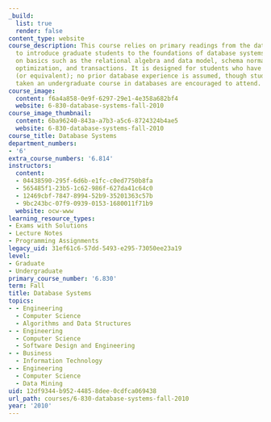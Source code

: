 ```yaml
---
_build:
  list: true
  render: false
content_type: website
course_description: This course relies on primary readings from the database community
  to introduce graduate students to the foundations of database systems, focusing
  on basics such as the relational algebra and data model, schema normalization, query
  optimization, and transactions. It is designed for students who have taken [6.033](/courses/6-033-computer-system-engineering-spring-2018/)
  (or equivalent); no prior database experience is assumed, though students who have
  taken an undergraduate course in databases are encouraged to attend.
course_image:
  content: f6a4a858-0e9f-6297-29e1-4e358a682bf4
  website: 6-830-database-systems-fall-2010
course_image_thumbnail:
  content: 6ba96240-843a-a7b3-a5c6-8724324b4ae5
  website: 6-830-database-systems-fall-2010
course_title: Database Systems
department_numbers:
- '6'
extra_course_numbers: '6.814'
instructors:
  content:
  - 04438590-295f-6d6b-e1fc-c0ed7750b8fa
  - 565485f1-23b5-1c62-986f-627da41c64c0
  - 12469cbf-7847-8994-52b9-35201363c57b
  - 9bc243bc-07f9-0939-0153-1680011f71b9
  website: ocw-www
learning_resource_types:
- Exams with Solutions
- Lecture Notes
- Programming Assignments
legacy_uid: 31ef61c6-57dd-5493-e295-73050ee23a19
level:
- Graduate
- Undergraduate
primary_course_number: '6.830'
term: Fall
title: Database Systems
topics:
- - Engineering
  - Computer Science
  - Algorithms and Data Structures
- - Engineering
  - Computer Science
  - Software Design and Engineering
- - Business
  - Information Technology
- - Engineering
  - Computer Science
  - Data Mining
uid: 12df9344-b952-4485-8dee-0cdfca069438
url_path: courses/6-830-database-systems-fall-2010
year: '2010'
---
```

